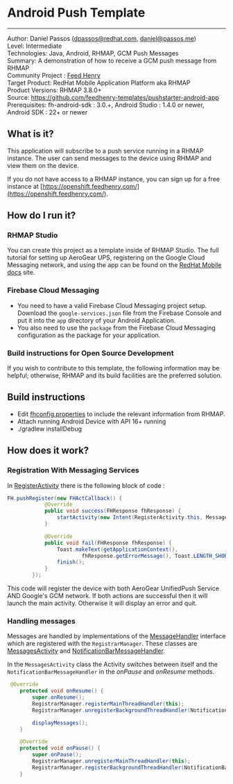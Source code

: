 # Android Push Template
---------
Author: Daniel Passos (dpassos@redhat.com, daniel@passos.me)     
Level: Intermediate  
Technologies: Java, Android, RHMAP, GCM Push Messages  
Summary: A demonstration of how to receive a GCM push message from RHMAP  
Community Project : [Feed Henry](http://feedhenry.org/)  
Target Product: RedHat Mobile Application Platform aka RHMAP    
Product Versions: RHMAP 3.8.0+   
Source: https://github.com/feedhenry-templates/pushstarter-android-app  
Prerequisites: fh-android-sdk : 3.0.+, Android Studio : 1.4.0 or newer, Android SDK : 22+ or newer

## What is it?

This application will subscribe to a push service running in a RHMAP instance. The user can send messages to the device using RHMAP and view them on the device.  

If you do not have access to a RHMAP instance, you can sign up for a free instance at [https://openshift.feedhenry.com/](https://openshift.feedhenry.com/).

## How do I run it?  

### RHMAP Studio

You can create this project as a template inside of RHMAP Studio.  The full tutorial for setting up AeroGear UPS, registering on the Google Cloud Messaging network, and using the app can be found on the [RedHat Mobile docs](http://docs.feedhenry.com/v3/guides/using_push_notifications.html) site.  

### Firebase Cloud Messaging

 * You need to have a valid Firebase Cloud Messaging project setup. Download the `google-services.json` file from the Firebase Console and put it into the `app` directory of your Android Application.
 * You also need to use the `package` from the Firebase Cloud Messaging configuration as the package for your application.

### Build instructions for Open Source Development
If you wish to contribute to this template, the following information may be helpful; otherwise, RHMAP and its build facilities are the preferred solution.

## Build instructions
 * Edit [fhconfig.properties](app/src/main/assets/fhconfig.properties) to include the relevant information from RHMAP.  
 * Attach running Android Device with API 16+ running  
 * ./gradlew installDebug  
 
## How does it work?

### Registration With Messaging Services

In [RegisterActivity](app/src/main/java/org/feedhenry/pushstarter/activities/RegisterActivity.java) there is the following block of code : 

```java
FH.pushRegister(new FHActCallback() {
            @Override
            public void success(FHResponse fhResponse) {
                startActivity(new Intent(RegisterActivity.this, MessagesActivity.class));
            }

            @Override
            public void fail(FHResponse fhResponse) {
                Toast.makeText(getApplicationContext(),
                        fhResponse.getErrorMessage(), Toast.LENGTH_SHORT).show();
                finish();
            }
        });
```

This code will register the device with both AeroGear UnifiedPush Service AND Google's GCM network.  If both actions are successful then it will launch the main activity.  Otherwise it will display an error and quit.

### Handling messages

Messages are handled by implementations of the [MessageHandler](https://aerogear.org/docs/specs/aerogear-android-push/org/jboss/aerogear/android/unifiedpush/MessageHandler.html) interface which are registered with the `RegistrarManager`. These classes are [MessagesActivity](/app/src/main/java/org/feedhenry/pushstarter/activities/MessagesActivity.java) and [NotificationBarMessageHandler](app/src/main/java/org/feedhenry/pushstarter/handler/NotificationBarMessageHandler.java).

In the `MessagesActivity` class the Activity switches between itself and the `NotificationBarMessageHandler` in the *onPause* and *onResume* methods.

```java
 @Override
    protected void onResume() {
        super.onResume();
        RegistrarManager.registerMainThreadHandler(this);
        RegistrarManager.unregisterBackgroundThreadHandler(NotificationBarMessageHandler.instance);

        displayMessages();
    }

    @Override
    protected void onPause() {
        super.onPause();
        RegistrarManager.unregisterMainThreadHandler(this);
        RegistrarManager.registerBackgroundThreadHandler(NotificationBarMessageHandler.instance);
    }
```
